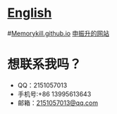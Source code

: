 # [English](https://github.com/Memorykill/-web/blob/master/guide/readEnglish.md)
#[Memorykill.github.io](Memorykill.github.io)
[申振升的网站](Memorykill.github.io)
# 想联系我吗？
- QQ：2151057013 
- 手机号:+86 13995613643 
- 邮箱：2151057013@qq.com
